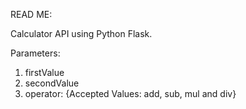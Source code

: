READ ME:

Calculator API using Python Flask.

Parameters:
1) firstValue
2) secondValue
3) operator: {Accepted Values: add, sub, mul and div}